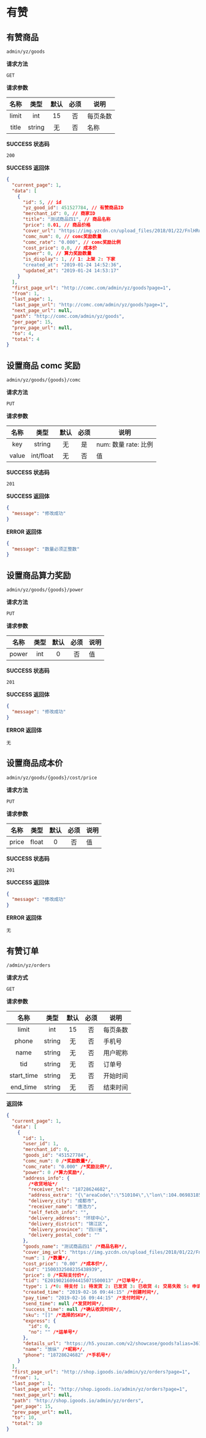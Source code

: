# 有赞

## 有赞商品

`admin/yz/goods`

**请求方法**

`GET`

**请求参数**

| 名称  |  类型  | 默认 | 必须 | 说明     |
| :---: | :----: | :--: | :--: | -------- |
| limit |  int   |  15  |  否  | 每页条数 |
| title | string |  无  |  否  | 名称     |

**SUCCESS 状态码**

`200`

**SUCCESS 返回体**

```json
{
  "current_page": 1,
  "data": [
    {
      "id": 5, // id
      "yz_good_id": 451527784, // 有赞商品ID
      "merchant_id": 0, // 商家ID
      "title": "测试商品四1", // 商品名称
      "price": 0.01, // 商品价格
      "cover_url": "https://img.yzcdn.cn/upload_files/2018/01/22/FnlHRufXMtUI_AbAEP0tux_nDL1T.png!120x120.jpg", // 商品图片
      "comc_num": 0, // comc奖励数量
      "comc_rate": "0.000", // comc奖励比例
      "cost_price": 0.0, // 成本价
      "power": 0, // 算力奖励数量
      "is_display": 1, // 1: 上架 2: 下家
      "created_at": "2019-01-24 14:52:36",
      "updated_at": "2019-01-24 14:53:17"
    }
  ],
  "first_page_url": "http://comc.com/admin/yz/goods?page=1",
  "from": 1,
  "last_page": 1,
  "last_page_url": "http://comc.com/admin/yz/goods?page=1",
  "next_page_url": null,
  "path": "http://comc.com/admin/yz/goods",
  "per_page": 15,
  "prev_page_url": null,
  "to": 4,
  "total": 4
}
```

## 设置商品 comc 奖励

`admin/yz/goods/{goods}/comc`

**请求方法**

`PUT`

**请求参数**

| 名称  |   类型    | 默认 | 必须 | 说明                 |
| :---: | :-------: | :--: | :--: | -------------------- |
|  key  |  string   |  无  |  是  | num: 数量 rate: 比例 |
| value | int/float |  无  |  否  | 值                   |

**SUCCESS 状态码**

`201`

**SUCCESS 返回体**

```json
{
  "message": "修改成功"
}
```

**ERROR 返回体**

```json
{
  "message": "数量必须正整数"
}
```

## 设置商品算力奖励

`admin/yz/goods/{goods}/power`

**请求方法**

`PUT`

**请求参数**

| 名称  | 类型 | 默认 | 必须 | 说明 |
| :---: | :--: | :--: | :--: | ---- |
| power | int  |  0   |  否  | 值   |

**SUCCESS 状态码**

`201`

**SUCCESS 返回体**

```json
{
  "message": "修改成功"
}
```

**ERROR 返回体**

`无`

## 设置商品成本价

`admin/yz/goods/{goods}/cost/price`

**请求方法**

`PUT`

**请求参数**

| 名称  | 类型  | 默认 | 必须 | 说明 |
| :---: | :---: | :--: | :--: | ---- |
| price | float |  0   |  否  | 值   |

**SUCCESS 状态码**

`201`

**SUCCESS 返回体**

```json
{
  "message": "修改成功"
}
```

**ERROR 返回体**

`无`

## 有赞订单

`/admin/yz/orders`

**请求方式**

`GET`

**请求参数**

|    名称    |  类型  | 默认 | 必须 | 说明     |
| :--------: | :----: | :--: | :--: | -------- |
|   limit    |  int   |  15  |  否  | 每页条数 |
|   phone    | string |  无  |  否  | 手机号   |
|    name    | string |  无  |  否  | 用户昵称 |
|    tid     | string |  无  |  否  | 订单号   |
| start_time | string |  无  |  否  | 开始时间 |
|  end_time  | string |  无  |  否  | 结束时间 |

**返回体**

```json
{
  "current_page": 1,
  "data": [
    {
      "id": 1,
      "user_id": 1,
      "merchant_id": 0,
      "goods_id": "451527784",
      "comc_num": 0 /*奖励数量*/,
      "comc_rate": "0.000" /*奖励比例*/,
      "power": 0 /*算力奖励*/,
      "address_info": {
        /*收货地址*/
        "receiver_tel": "18728624682",
        "address_extra": "{\"areaCode\":\"510104\",\"lon\":104.06983185002099,\"lat\":30.5750525233927}",
        "delivery_city": "成都市",
        "receiver_name": "唐浩力",
        "self_fetch_info": "",
        "delivery_address": "环球中心",
        "delivery_district": "锦江区",
        "delivery_province": "四川省",
        "delivery_postal_code": ""
      },
      "goods_name": "测试商品四1" /*商品名称*/,
      "cover_img_url": "https://img.yzcdn.cn/upload_files/2018/01/22/FnlHRufXMtUI_AbAEP0tux_nDL1T.png",
      "num": 1 /*数量*/,
      "cost_price": "0.00" /*成本价*/,
      "oid": "1500332508235438939",
      "price": 0 /*实际支付价*/,
      "tid": "E20190216094415071500013" /*订单号*/,
      "type": 1 /*0: 待支付 1: 待发货 2: 已发货 3: 已收货 4: 交易失败 5: 申请退款 6: 退款成功*/,
      "created_time": "2019-02-16 09:44:15" /*创建时间*/,
      "pay_time": "2019-02-16 09:44:15" /*支付时间*/,
      "send_time": null /*发货时间*/,
      "success_time": null /*确认收货时间*/,
      "sku": "[]" /*选择的SKU*/,
      "express": {
        "id": 0,
        "no": "" /*运单号*/
      },
      "details_url": "https://h5.youzan.com/v2/showcase/goods?alias=361q1jgw9qey9" /*商品详情*/,
      "name": "放纵" /*昵称*/,
      "phone": "18728624682" /*手机号*/
    }
  ],
  "first_page_url": "http://shop.igoods.io/admin/yz/orders?page=1",
  "from": 1,
  "last_page": 1,
  "last_page_url": "http://shop.igoods.io/admin/yz/orders?page=1",
  "next_page_url": null,
  "path": "http://shop.igoods.io/admin/yz/orders",
  "per_page": 15,
  "prev_page_url": null,
  "to": 10,
  "total": 10
}
```
